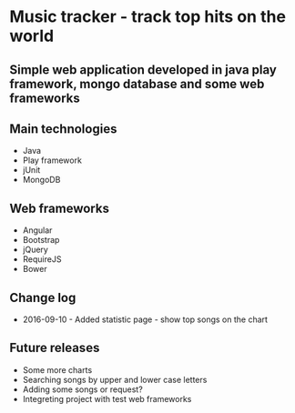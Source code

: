 <h1>Music tracker - track top hits on the world</h1>
<h2>Simple web application developed in java play framework, mongo database and some web frameworks</h2>
<h2>Main technologies</h2>
<ul>
<li>Java</li>
<li>Play framework</li>
<li>jUnit</li>
<li>MongoDB</li>
</ul>
<h2>Web frameworks</h2>
<ul>
<li>Angular</li>
<li>Bootstrap</li>
<li>jQuery</li>
<li>RequireJS</li>
<li>Bower</li>
</ul>
<h2>Change log</h2>
<ul>
    <li>2016-09-10 - Added statistic page - show top songs on the chart</li>
</ul>
<h2>Future releases</h2>
<ul>
    <li>Some more charts</li>
    <li>Searching songs by upper and lower case letters</li>
    <li>Adding some songs or request?</li>
    <li>Integreting project with test web frameworks</li>
</ul>
